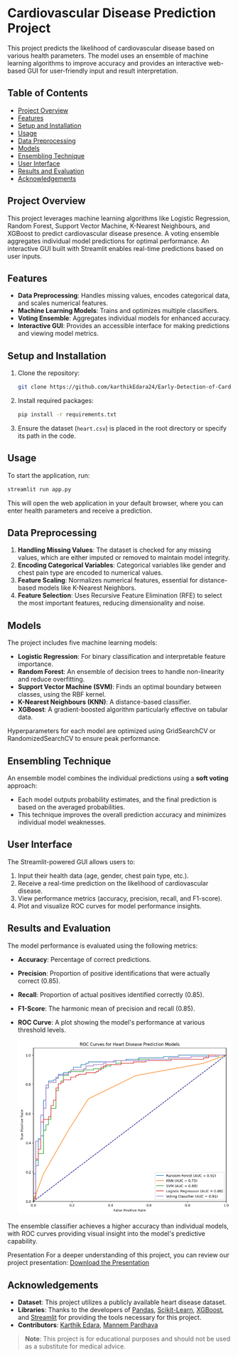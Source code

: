 # <h1>Cardiovascular Disease Prediction Project</h1>

This project predicts the likelihood of cardiovascular disease based on various health parameters. The model uses an ensemble of machine learning algorithms to improve accuracy and provides an interactive web-based GUI for user-friendly input and result interpretation.

## Table of Contents
- [Project Overview](#project-overview)
- [Features](#features)
- [Setup and Installation](#setup-and-installation)
- [Usage](#usage)
- [Data Preprocessing](#data-preprocessing)
- [Models](#models)
- [Ensembling Technique](#ensembling-technique)
- [User Interface](#user-interface)
- [Results and Evaluation](#results-and-evaluation)
- [Acknowledgements](#acknowledgements)

## Project Overview
This project leverages machine learning algorithms like Logistic Regression, Random Forest, Support Vector Machine, K-Nearest Neighbours, and XGBoost to predict cardiovascular disease presence. A voting ensemble aggregates individual model predictions for optimal performance. An interactive GUI built with Streamlit enables real-time predictions based on user inputs.

## Features
- **Data Preprocessing**: Handles missing values, encodes categorical data, and scales numerical features.
- **Machine Learning Models**: Trains and optimizes multiple classifiers.
- **Voting Ensemble**: Aggregates individual models for enhanced accuracy.
- **Interactive GUI**: Provides an accessible interface for making predictions and viewing model metrics.

## Setup and Installation
1. Clone the repository:
   ```bash
   git clone https://github.com/karthikEdara24/Early-Detection-of-Cardio-Vascular-Disease-using-Machine-Learning.git
   ```

2. Install required packages:
   ```bash
   pip install -r requirements.txt
   ```

3. Ensure the dataset (`heart.csv`) is placed in the root directory or specify its path in the code.

## Usage
To start the application, run:
```bash
streamlit run app.py
```

This will open the web application in your default browser, where you can enter health parameters and receive a prediction.

## Data Preprocessing
1. **Handling Missing Values**: The dataset is checked for any missing values, which are either imputed or removed to maintain model integrity.
2. **Encoding Categorical Variables**: Categorical variables like gender and chest pain type are encoded to numerical values.
3. **Feature Scaling**: Normalizes numerical features, essential for distance-based models like K-Nearest Neighbors.
4. **Feature Selection**: Uses Recursive Feature Elimination (RFE) to select the most important features, reducing dimensionality and noise.

## Models
The project includes five machine learning models:
- **Logistic Regression**: For binary classification and interpretable feature importance.
- **Random Forest**: An ensemble of decision trees to handle non-linearity and reduce overfitting.
- **Support Vector Machine (SVM)**: Finds an optimal boundary between classes, using the RBF kernel.
- **K-Nearest Neighbours (KNN)**: A distance-based classifier.
- **XGBoost**: A gradient-boosted algorithm particularly effective on tabular data.

Hyperparameters for each model are optimized using GridSearchCV or RandomizedSearchCV to ensure peak performance.

## Ensembling Technique
An ensemble model combines the individual predictions using a **soft voting** approach:
- Each model outputs probability estimates, and the final prediction is based on the averaged probabilities.
- This technique improves the overall prediction accuracy and minimizes individual model weaknesses.

## User Interface
The Streamlit-powered GUI allows users to:
1. Input their health data (age, gender, chest pain type, etc.).
2. Receive a real-time prediction on the likelihood of cardiovascular disease.
3. View performance metrics (accuracy, precision, recall, and F1-score).
4. Plot and visualize ROC curves for model performance insights.

## Results and Evaluation
The model performance is evaluated using the following metrics:
- **Accuracy**: Percentage of correct predictions.
- **Precision**: Proportion of positive identifications that were actually correct (0.85).
- **Recall**: Proportion of actual positives identified correctly (0.85).
- **F1-Score**: The harmonic mean of precision and recall (0.85).
- **ROC Curve**: A plot showing the model's performance at various threshold levels.
  
  ![AUROC Curve](AUC.png)

The ensemble classifier achieves a higher accuracy than individual models, with ROC curves providing visual insight into the model's predictive capability.

Presentation
For a deeper understanding of this project, you can review our project presentation:
[Download the Presentation](https://github.com/karthikEdara24/Early-Detection-of-Cardio-Vascular-Disease-using-Machine-Learning/blob/main/PPT.pdf)




## Acknowledgements
- **Dataset**: This project utilizes a publicly available heart disease dataset.
- **Libraries**: Thanks to the developers of [Pandas](https://pandas.pydata.org/), [Scikit-Learn](https://scikit-learn.org/), [XGBoost](https://xgboost.readthedocs.io/), and [Streamlit](https://streamlit.io/) for providing the tools necessary for this project.
- **Contributors**: [Karthik Edara](https://github.com/karthikEdara24), [Mannem Pardhava](https://github.com/pardhu41)


> **Note**: This project is for educational purposes and should not be used as a substitute for medical advice.

